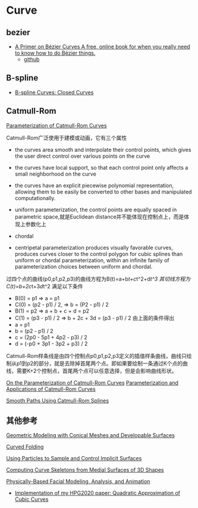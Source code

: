 # Curve

## bezier

- [A Primer on Bézier Curves A free, online book for when you really need to know how to do Bézier things.](https://pomax.github.io/bezierinfo/)
    - [github](https://github.com/lmj01/BezierInfo-2)

## B-spline

- [B-spline Curves: Closed Curves ](https://pages.mtu.edu/~shene/COURSES/cs3621/NOTES/spline/B-spline/bspline-curve-closed.html)

## Catmull-Rom 

[Parameterization of Catmull-Rom Curves](http://www.cemyuksel.com/research/catmullrom_param/)

Catmull-Rom广泛使用于建模或动画，它有三个属性
- the curves area smooth and interpolate their control points, which gives the user direct control over various points on the curve
- the curves have local support, so that each control point only affects a small neighborhood on the curve
- the curves have an explicit piecewise polynomial representation, allowing them to be easily be converted to other bases and manipulated computationally.

- uniform parameterization, the control points are equally spaced in parametric space,就是Euclidean distance并不能体现在控制点上，而是体现上参数化上
- chordal
- centripetal parameterization produces visually favorable curves, produces curves closer to the control polygon for cubic splines than uniform or chordal parameterization, within an infinite family of parameterization choices between uniform and chordal.

过四个点的曲线(p0,p1,p2,p3)的曲线方程为B(t)=a+b*t+c*t^2+d*t^3
其切线方程为C(t)=b+2c*t+3*d*t^2
满足以下条件
- B(0) = p1 => a = p1
- C(0) = (p2 - p1) / 2, => b = (P2 - p1) / 2
- B(1) = p2 => a + b + c + d = p2
- C(1) = (p3 - p1) / 2 => b + 2c + 3d = (p3 - p1) / 2
由上面的条件得出
- a = p1
- b = (p2 - p1) / 2
- c = (2p0 - 5p1 + 4p2 - p3) / 2
- d = (-p0 + 3p1 - 3p2 + p3) / 2

Catmull-Rom样条线是由四个控制点p0,p1,p2,p3定义的插值样条曲线，曲线只绘制从p1到p2的部分，就是去除掉首尾两个点。即如果要绘制一条通过K个点的曲线，需要K+2个控制点，首尾两个点可以任意选择，但是会影响曲线形状。

[On the Parameterization of Catmull-Rom Curves](http://www.cemyuksel.com/research/catmullrom_param/catmullrom.pdf)
[Parameterization and Applications of Catmull-Rom Curves](http://www.cemyuksel.com/research/catmullrom_param/catmullrom_cad.pdf)

[Smooth Paths Using Catmull-Rom Splines](https://qroph.github.io/2018/07/30/smooth-paths-using-catmull-rom-splines.html)

## 其他参考

[Geometric Modeling with Conical Meshes and Developable Surfaces](http://cg.cs.tsinghua.edu.cn/people/~yangyl/papers/quadmesh.pdf)

[Curved Folding](https://graphics.stanford.edu/~niloy/research/folding/paper_docs/folding_sig_08.pdf)

[Using Particles to Sample and Control Implicit Surfaces](https://dl.acm.org/doi/pdf/10.1145/192161.192227)

[Computing Curve Skeletons from Medial Surfaces of 3D Shapes](https://diglib.eg.org/bitstream/handle/10.2312/LocalChapterEvents.TPCG.TPCG12.099-106/099-106.pdf?sequence=1)

[Physically-Based Facial Modeling, Analysis, and Animation](https://web.cs.ucla.edu/~dt/papers/vca90/vca90.pdf)

- [Implementation of my HPG2020 paper: Quadratic Approximation of Cubic Curves ](https://github.com/ttnghia/QuadraticApproximation)